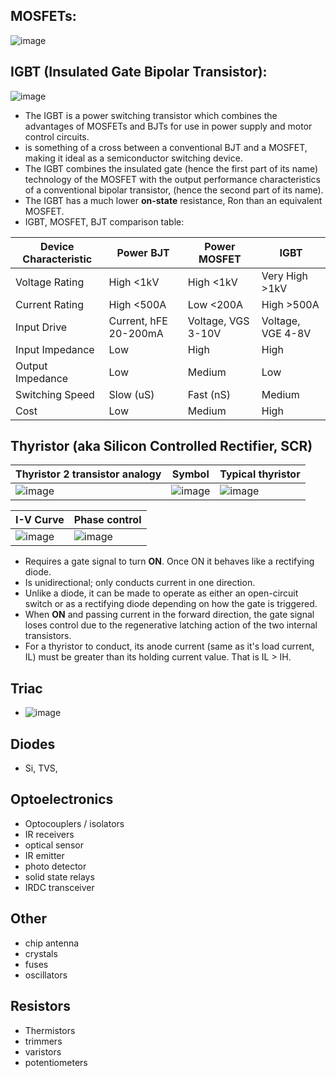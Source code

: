 ## MOSFETs:
![image](https://user-images.githubusercontent.com/42329930/199118659-e2eadff4-2d91-4639-b045-aeadb145b9dc.png)

## IGBT (Insulated Gate Bipolar Transistor):
![image](https://user-images.githubusercontent.com/42329930/200202296-a24dc8b2-0467-4ec7-9ed5-1f9695ef0642.png)
- The IGBT is a power switching transistor which combines the advantages of MOSFETs and BJTs for use in power supply and motor control circuits.
- is something of a cross between a conventional BJT and a MOSFET, making it ideal as a semiconductor switching device.
- The IGBT combines the insulated gate (hence the first part of its name) technology of the MOSFET with the output performance characteristics of a conventional bipolar transistor, (hence the second part of its name).
- The IGBT has a much lower **on-state** resistance, Ron than an equivalent MOSFET.
- IGBT, MOSFET, BJT comparison table:

| Device Characteristic	| Power  BJT	| Power MOSFET	 | IGBT |
|--|--|--|--| 
| Voltage Rating	| High <1kV	 | High <1kV	| Very High >1kV | 
| Current Rating	| High <500A | Low <200A	| High >500A     |
| Input Drive     |	Current, hFE 20-200mA   | Voltage, VGS 3-10V | Voltage, VGE 4-8V |
| Input Impedance |	Low	      | High	      | High   |
| Output Impedance| Low	      | Medium	    | Low    |
| Switching Speed |	Slow (uS)	| Fast (nS)	  | Medium |
| Cost            |	Low	      | Medium	    | High   |


## Thyristor (aka Silicon Controlled Rectifier, SCR)
| Thyristor 2 transistor analogy | Symbol | Typical thyristor |
|--|--|--|
|![image](https://user-images.githubusercontent.com/42329930/200206097-d1f7d86c-4081-40cd-9a6f-11ed3a01dba3.png) | ![image](https://user-images.githubusercontent.com/42329930/200206129-735d2fcd-8798-44ff-920d-2e5c610e6f41.png) | ![image](https://user-images.githubusercontent.com/42329930/200206152-2edfaee7-6e14-4451-8cd9-67a4f9bcdcea.png) |


| I-V Curve | Phase control |
|--|--|
|![image](https://user-images.githubusercontent.com/42329930/200206049-aae7fc1d-058d-450a-9ab7-b2b897407274.png) |![image](https://user-images.githubusercontent.com/42329930/200206068-0a1c38ef-17a4-439b-ad44-ea9b39c8f866.png)|


- Requires a gate signal to turn **ON**. Once ON it behaves like a rectifying diode. 
- Is unidirectional; only conducts current in one direction. 
- Unlike a diode, it can be made to operate as either an open-circuit switch or as a rectifying diode depending on how the gate is triggered.
- When **ON** and passing current in the forward direction, the gate signal loses control due to the regenerative latching action of the two internal transistors.
- For a thyristor to conduct, its anode current (same as it's load current, IL) must be greater than its holding current value. That is IL > IH.


## Triac
- ![image](https://user-images.githubusercontent.com/42329930/200212150-d44af879-fdcb-4701-b87e-7d264c811f98.png)


## Diodes
- Si, TVS, 


## Optoelectronics
- Optocouplers / isolators
- IR receivers
- optical sensor
- IR emitter
- photo detector
- solid state relays
- IRDC transceiver

## Other 
- chip antenna
- crystals
- fuses
- oscillators

## Resistors
- Thermistors
- trimmers
- varistors
- potentiometers
